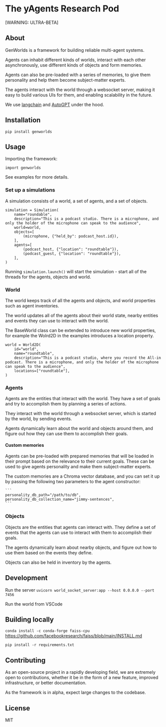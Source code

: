 # The yAgents Research Pod
[WARNING: ULTRA-BETA]

## About

GenWorlds is a framework for building reliable multi-agent systems. 

Agents can inhabit different kinds of worlds, interact with each other asynchronously, use different kinds of objects and form memories.

Agents can also be pre-loaded with a series of memories, to give them personality and help them become subject-matter experts.

The agents interact with the world through a websocket server, making it easy to build various UIs for them, and enabling scalability in the future.

We use [langchain](https://python.langchain.com/en/latest/index.html) and [AutoGPT](https://github.com/Significant-Gravitas/Auto-GPT) under the hood.

## Installation

`pip install genworlds`

## Usage
Importing the framework:

```
import genworlds

```

See examples for more details.

### Set up a simulations

A simulation consists of a world, a set of agents, and a set of objects.

```
simulation = Simulation(
    name="roundable",
    description="This is a podcast studio. There is a microphone, and only the holder of the microphone can speak to the audience",
    world=world,
    objects=[
        (microphone, {"held_by": podcast_host.id}),
    ],
    agents=[
        (podcast_host, {"location": "roundtable"}),
        (podcast_guest, {"location": "roundtable"}),
    ],
)
```

Running `simulation.launch()` will start the simulation - start all of the threads for the agents, objects and world.

### World

The world keeps track of all the agents and objects, and world properties such as agent inventories.

The world updates all of the agents about their world state, nearby entities and events they can use to interact with the world.

The BaseWorld class can be extended to introduce new world properties, for example the Wolrd2D in the examples introduces a location property.

```
world = World2D(
    id="world",
    name="roundtable",
    description="This is a podcast studio, where you record the All-in podcast. There is a microphone, and only the holder of the microphone can speak to the audience",
    locations=["roundtable"],
)
```

### Agents

Agents are the entities that interact with the world. They have a set of goals and try to accomplish them by planning a series of actions.

They interact with the world through a websocket server, which is started by the world, by sending events.

Agents dynamically learn about the world and objects around them, and figure out how they can use them to accomplish their goals.

#### Custom memories 

Agents can be pre-loaded with prepared memories that will be loaded in their prompt based on the relevance to their current goals. These can be used to give agents personality and make them subject-matter experts.

The custom memories are a Chroma vector database, and you can set it up by passing the following two parameters to the agent constructor:
    
    ```
    personality_db_path="/path/to/db",
    personality_db_collection_name="jimmy-sentences",
    ```

### Objects

Objects are the entities that agents can interact with. They define a set of events that the agents can use to interact with them to accomplish their goals.

The agents dynamically learn about nearby objects, and figure out how to use them based on the events they define.

Objects can also be held in inventory by the agents.

## Development

Run the server
`uvicorn world_socket_server:app --host 0.0.0.0 --port 7456`

Run the world from VSCode

## Building locally

`conda install -c conda-forge faiss-cpu`
https://github.com/facebookresearch/faiss/blob/main/INSTALL.md

`pip install -r requirements.txt`


## Contributing

As an open-source project in a rapidly developing field, we are extremely open to contributions, whether it be in the form of a new feature, improved infrastructure, or better documentation.

As the framework is in alpha, expect large changes to the codebase.

## License

MIT